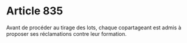 # Article 835

Avant de procéder au tirage des lots, chaque copartageant est admis à proposer ses réclamations contre leur formation.